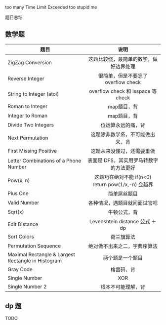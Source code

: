 too many Time Limit Exceeded
too stupid me


题目总结

## 数学题

| 题目        | 说明           |  
| ------------- |:-------------:|
| ZigZag Conversion        | 这题比较绕，最简单的数学，做好边界处理            |
| Reverse Integer        | 很简单，但是不要忘了 overflow check           |   
| String to Integer (atoi) | overflow check 和 isspace 等check | 
| Roman to Integer | map题目，背 | 
| Integer to Roman | map题目，背 | 
| Divide Two Integers | 位运算永远的痛，背 | 
| Next Permutation | 这题除非数学系，不可能做出来，背 | 
| First Missing Positive | 这题从来没懂过，还需要重做 | 
| Letter Combinations of a Phone Number  | 表面是 DFS，其实用罗马转数字的方法更好 | 
| Pow(x, n)   | 这题巧在绝对不能 if(n<0) return pow(1/x,-n) 会越界 | 
|Plus One | 简单屌丝题目|
|Valid Number | 各种情况，遇题目就问面试官吧|
|Sqrt(x) | 牛顿公式，背|
|Edit Distance | Levenshtein distance 公式 ＋ dp |
|Sort Colors | 荷兰旗算法|
|Permutation Sequence | 绝对做不出来之二，字典序算法|
|Maximal Rectangle & Largest Rectangle in Histogram| 两个题是一个题目 |
|Gray Code| 格雷码，背 |
|Single Number | XOR | 
|Single Number 2| 根本不可能理解，背 |

## dp 题
TODO